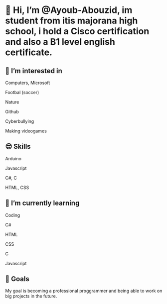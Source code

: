 # **👋 Hi, I’m @Ayoub-Abouzid, im student from itis majorana high school, i hold a Cisco certification and also a B1 level english certificate.**

 
  
## 👀 I’m interested in
  
  Computers, Microsoft

  Footbal (soccer)

  Nature

  Github

  Cyberbullying

  Making videogames


##  😎 Skills 

  Arduino

  Javascript

  C#, C

  HTML, CSS
  
  
##  🌱 I’m currently learning

   Coding

   C#

   HTML

   CSS

   C

   Javascript


 ## 🎯 Goals

  My goal is becoming a professional proggrammer and being able to work on big projects in the future.


  

<!---
Ayoub-Abouzid/Ayoub-Abouzid is a ✨ special ✨ repository because its `README.md` (this file) appears on your GitHub profile.
You can click the Preview link to take a look at your changes.
--->
